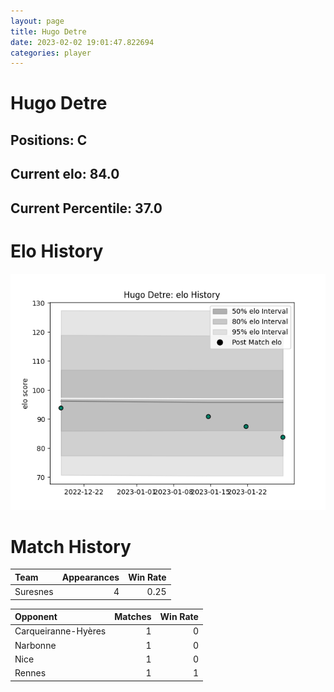 ```yaml
---  
layout: page  
title: Hugo Detre  
date: 2023-02-02 19:01:47.822694  
categories: player  
---
```

# Hugo Detre

## Positions: C

## Current elo: 84.0

## Current Percentile: 37.0

# Elo History


![elo history](history_HugoDetre.png)
# Match History


| Team     |   Appearances |   Win Rate |
|:---------|--------------:|-----------:|
| Suresnes |             4 |       0.25 |

| Opponent            |   Matches |   Win Rate |
|:--------------------|----------:|-----------:|
| Carqueiranne-Hyères |         1 |          0 |
| Narbonne            |         1 |          0 |
| Nice                |         1 |          0 |
| Rennes              |         1 |          1 |